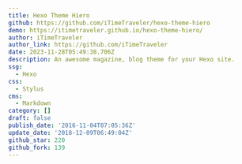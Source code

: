 ```yaml
---
title: Hexo Theme Hiero
github: https://github.com/iTimeTraveler/hexo-theme-hiero
demo: https://itimetraveler.github.io/hexo-theme-hiero/
author: iTimeTraveler
author_link: https://github.com/iTimeTraveler
date: 2023-11-28T05:49:38.706Z
description: An awesome magazine, blog theme for your Hexo site.
ssg:
  - Hexo
css:
  - Stylus
cms:
  - Markdown
category: []
draft: false
publish_date: '2016-11-04T07:05:36Z'
update_date: '2018-12-09T06:49:04Z'
github_star: 220
github_fork: 139
---
```

